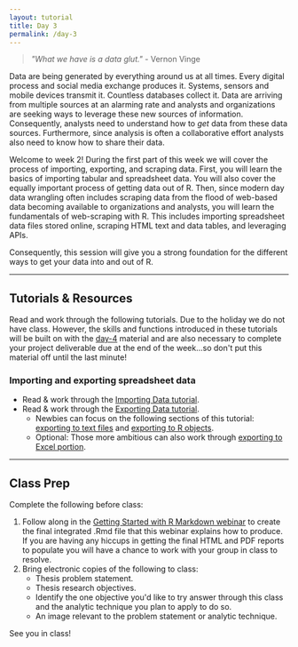 ```yaml
---
layout: tutorial
title: Day 3
permalink: /day-3
---
```


 > *"What we have is a data glut."* - Vernon Vinge

Data are being generated by everything around us at all times. Every digital process and social media exchange produces it. Systems, sensors and mobile devices transmit it. Countless databases collect it. Data are arriving from multiple sources at an alarming rate and analysts and organizations are seeking ways to leverage these new sources of information. Consequently, analysts need to understand how to *get* data from these data sources.  Furthermore, since analysis is often a collaborative effort analysts also need to know how to share their data.

Welcome to week 2!  During the first part of this week we will cover the process of importing, exporting, and scraping data. First, you will learn the basics of importing tabular and spreadsheet data. You will also cover the equally important process of getting data out of R. Then, since modern day data wrangling often includes scraping data from the flood of web-based data becoming available to organizations and analysts, you will learn the fundamentals of web-scraping with R. This includes importing spreadsheet data files stored online, scraping HTML text and data tables, and leveraging APIs.  

Consequently, this session will give you a strong foundation for the different ways to get your data into and out of R. 

<hr>

## Tutorials & Resources

Read and work through the following tutorials. Due to the holiday we do not have class.  However, the skills and functions introduced in these tutorials will be built on with the [day-4](day-4) material and are also necessary to complete your project deliverable due at the end of the week...so don't put this material off until the last minute!

### Importing and exporting spreadsheet data

- Read & work through the [Importing Data tutorial](import).
- Read & work through the [Exporting Data tutorial](exporting).
    - Newbies can focus on the following sections of this tutorial: [exporting to text files](exporting#export_text_files) and [exporting to R objects](exporting#export_r_objects).
    - Optional: Those more ambitious can also work through [exporting to Excel portion](exporting#export_excel_files).


<hr>

## Class Prep

Complete the following before class:

1. Follow along in the [Getting Started with R Markdown webinar](https://www.rstudio.com/resources/webinars/getting-started-with-r-markdown/) to create the final integrated .Rmd file that this webinar explains how to produce. If you are having any hiccups in getting the final HTML and PDF reports to populate you will have a chance to work with your group in class to resolve.
2. Bring electronic copies of the following to class:
   - Thesis problem statement.
   - Thesis research objectives.
   - Identify the one objective you'd like to try answer through this class and the analytic technique you plan to apply to do so.
   - An image relevant to the problem statement or analytic technique.

See you in class!
